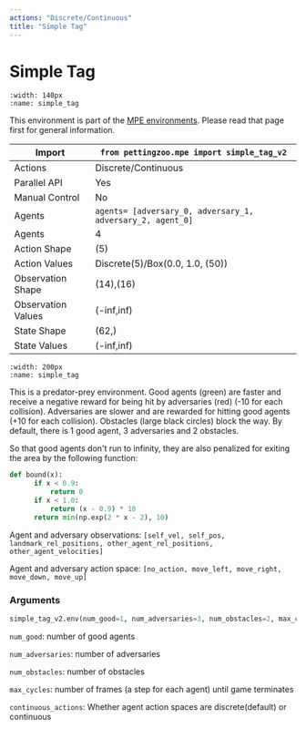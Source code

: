 ```yaml
---
actions: "Discrete/Continuous"
title: "Simple Tag"
---
```


# Simple Tag

```{figure} mpe_simple_tag.gif 
:width: 140px
:name: simple_tag
```

This environment is part of the <a href='..'>MPE environments</a>. Please read that page first for general information.

| Import             | `from pettingzoo.mpe import simple_tag_v2`                 |
|--------------------|------------------------------------------------------------|
| Actions            | Discrete/Continuous                                        |
| Parallel API       | Yes                                                        |
| Manual Control     | No                                                         |
| Agents             | `agents= [adversary_0, adversary_1, adversary_2, agent_0]` |
| Agents             | 4                                                          |
| Action Shape       | (5)                                                        |
| Action Values      | Discrete(5)/Box(0.0, 1.0, (50))                            |
| Observation Shape  | (14),(16)                                                  |
| Observation Values | (-inf,inf)                                                 |
| State Shape        | (62,)                                                      |
| State Values       | (-inf,inf)                                                 |

```{figure} ../../_static/img/aec/mpe_simple_tag_aec.svg
:width: 200px
:name: simple_tag
```

This is a predator-prey environment. Good agents (green) are faster and receive a negative reward for being hit by adversaries (red) (-10 for each collision). Adversaries are slower and are rewarded for hitting good agents (+10 for each collision). Obstacles (large black circles) block the way. By default, there is 1 good agent, 3 adversaries and 2 obstacles.

So that good agents don't run to infinity, they are also penalized for exiting the area by the following function:

``` python
def bound(x):
      if x < 0.9:
          return 0
      if x < 1.0:
          return (x - 0.9) * 10
      return min(np.exp(2 * x - 2), 10)
```

Agent and adversary observations: `[self_vel, self_pos, landmark_rel_positions, other_agent_rel_positions, other_agent_velocities]`

Agent and adversary action space: `[no_action, move_left, move_right, move_down, move_up]`

### Arguments

``` python
simple_tag_v2.env(num_good=1, num_adversaries=3, num_obstacles=2, max_cycles=25, continuous_actions=False)
```



`num_good`:  number of good agents

`num_adversaries`:  number of adversaries

`num_obstacles`:  number of obstacles

`max_cycles`:  number of frames (a step for each agent) until game terminates

`continuous_actions`: Whether agent action spaces are discrete(default) or continuous

</div>